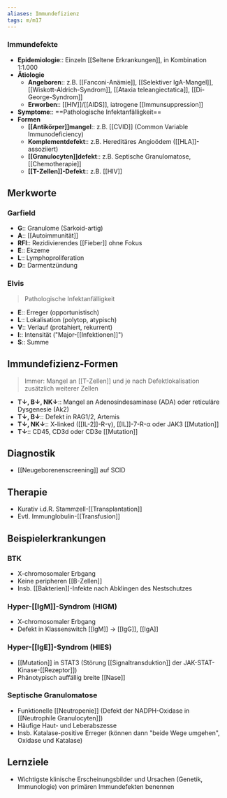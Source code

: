 ```yaml
---
aliases: Immundefizienz
tags: m/m17
---
```

### Immundefekte
- **Epidemiologie**:: Einzeln [[Seltene Erkrankungen]], in Kombination 1:1.000
- **Ätiologie**
	- **Angeboren**:: z.B. [[Fanconi-Anämie]], [[Selektiver IgA-Mangel]], [[Wiskott-Aldrich-Syndrom]], [[Ataxia teleangiectatica]], [[Di-George-Syndrom]]
	- **Erworben**:: [[HIV]]/[[AIDS]], iatrogene [[Immunsuppression]]
- **Symptome**:: ==Pathologische Infektanfälligkeit==
- **Formen**
	- **[[Antikörper]]mangel**:: z.B. [[CVID]] (Common Variable Immunodeficiency)
	- **Komplementdefekt**:: z.B. Hereditäres Angioödem ([[HLA]]-assoziiert)
	- **[[Granulocyten]]defekt**:: z.B. Septische Granulomatose, [[Chemotherapie]]
	- **[[T-Zellen]]-Defekt**:: z.B. [[HIV]]



## Merkworte
### Garfield
- **G**:: Granulome (Sarkoid-artig)
- **A**:: [[Autoimmunität]]
- **RFI**:: Rezidivierendes [[Fieber]] ohne Fokus
- **E**:: Ekzeme
- **L**:: Lymphoproliferation
- **D**:: Darmentzündung
### Elvis
> Pathologische Infektanfälligkeit
- **E**:: Erreger (opportunistisch)
- **L**:: Lokalisation (polytop, atypisch)
- **V**:: Verlauf (protahiert, rekurrent)
- **I**:: Intensität ("Major-[[Infektionen]]")
- **S**:: Summe

## Immundefizienz-Formen
> Immer: Mangel an [[T-Zellen]] und je nach Defektlokalisation zusätzlich weiterer Zellen
- **T↓, B↓, NK↓**:: Mangel an Adenosindesaminase (ADA) oder reticuläre Dysgenesie (Ak2)
- **T↓, B↓**:: Defekt in RAG1/2, Artemis
- **T↓, NK↓**:: X-linked ([[IL-2]]-R-γ), [[IL]]-7-R-α oder JAK3 [[Mutation]]
- **T↓**:: CD45, CD3d oder CD3e [[Mutation]]

## Diagnostik
- [[Neugeborenenscreening]] auf SCID

## Therapie
- Kurativ i.d.R. Stammzell-[[Transplantation]]
- Evtl. Immunglobulin-[[Transfusion]]

## Beispielerkrankungen
### BTK
- X-chromosomaler Erbgang
- Keine peripheren [[B-Zellen]]
- Insb. [[Bakterien]]-Infekte nach Abklingen des Nestschutzes
### Hyper-[[IgM]]-Syndrom (HIGM)
- X-chromosomaler Erbgang
- Defekt in Klassenswitch [[IgM]] → [[IgG]], [[IgA]]
### Hyper-[[IgE]]-Syndrom (HIES)
- [[Mutation]] in STAT3 (Störung [[Signaltransduktion]] der JAK-STAT-Kinase-[[Rezeptor]])
- Phänotypisch auffällig breite [[Nase]]
### Septische Granulomatose
- Funktionelle [[Neutropenie]] (Defekt der NADPH-Oxidase in [[Neutrophile Granulocyten]])
- Häufige Haut- und Leberabszesse
- Insb. Katalase-positive Erreger (können dann "beide Wege umgehen", Oxidase und Katalase)


## Lernziele
- Wichtigste klinische Erscheinungsbilder und Ursachen (Genetik, Immunologie) von primären Immundefekten benennen